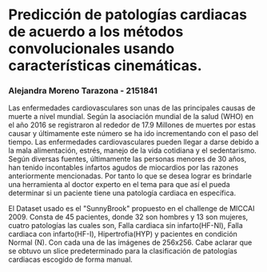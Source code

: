 # Predicción de patologías cardiacas de acuerdo a los métodos convolucionales usando características cinemáticas.
### Alejandra Moreno Tarazona - 2151841


Las enfermedades cardiovasculares son unas de las principales causas de muerte a nivel mundial. Según la asociación mundial de la salud (WHO) en el año 2016 se registraron al rededor de 17.9 Millones de muertes por estas causar y últimamente este número se ha ido incrementando con el paso del tiempo. Las enfermedades cardiovasculares pueden llegar a darse debido a la mala alimentación, estrés, manejo de la vida cotidiana y el sedentarismo. Según diversas fuentes, últimamente las personas menores de 30 años, han tenido incontables infartos agudos de miocardios por las razones anteriormente mencionadas.
Por tanto lo que se desea lograr es brindarle una herramienta al doctor experto en el tema para que así el pueda determinar si un paciente tiene una patología cardiaca en específica.

El Dataset usado es el "SunnyBrook" propuesto en el challenge de MICCAI 2009. Consta de 45 pacientes, donde 32 son hombres y 13 son mujeres, cuatro patologías las cuales son, Falla cardiaca sin infarto(HF-NI), Falla cardiaca con infarto(HF-I), Hipertrofia(HYP) y pacientes en condición Normal (N). Con cada una de las imágenes de 256x256. Cabe aclarar que se obtuvo un slice predeterminado para la clasificación de patologías cardiacas escogido de forma manual.
